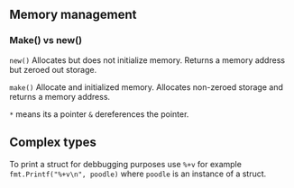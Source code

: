 ## Memory management

### Make() vs new()

`new()` Allocates but does not initialize memory. Returns a memory address but zeroed out storage. 

`make()` Allocate and initialized memory. Allocates non-zeroed storage and returns a memory address.

`*` means its a pointer `&` dereferences the pointer.

## Complex types

To print a struct for debbugging purposes use `%+v` for example `fmt.Printf("%+v\n", poodle)` where `poodle` is an instance of a struct.

